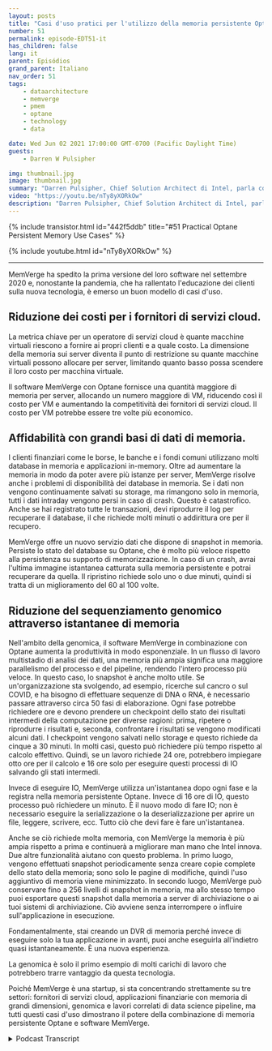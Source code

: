 ```yaml
---
layout: posts
title: "Casi d'uso pratici per l'utilizzo della memoria persistente Optane"
number: 51
permalink: episode-EDT51-it
has_children: false
lang: it
parent: Episódios
grand_parent: Italiano
nav_order: 51
tags:
    - dataarchitecture
    - memverge
    - pmem
    - optane
    - technology
    - data

date: Wed Jun 02 2021 17:00:00 GMT-0700 (Pacific Daylight Time)
guests:
    - Darren W Pulsipher

img: thumbnail.jpg
image: thumbnail.jpg
summary: "Darren Pulsipher, Chief Solution Architect di Intel, parla con Charles Fan, CEO di MemVerge, dei casi di utilizzo del loro software che sfrutta in modo innovativo la memoria persistente Optane di Intel, rimuovendo il collo di bottiglia tra memoria e storage."
video: "https://youtu.be/nTy8yXORkOw"
description: "Darren Pulsipher, Chief Solution Architect di Intel, parla con Charles Fan, CEO di MemVerge, dei casi di utilizzo del loro software che sfrutta in modo innovativo la memoria persistente Optane di Intel, rimuovendo il collo di bottiglia tra memoria e storage."
---
```


<div>
{% include transistor.html id="442f5ddb" title="#51 Practical Optane Persistent Memory Use Cases" %}

{% include youtube.html id="nTy8yXORkOw" %}
</div>

---

MemVerge ha spedito la prima versione del loro software nel settembre 2020 e, nonostante la pandemia, che ha rallentato l'educazione dei clienti sulla nuova tecnologia, è emerso un buon modello di casi d'uso.

## Riduzione dei costi per i fornitori di servizi cloud.

La metrica chiave per un operatore di servizi cloud è quante macchine virtuali riescono a fornire ai propri clienti e a quale costo. La dimensione della memoria sui server diventa il punto di restrizione su quante macchine virtuali possono allocare per server, limitando quanto basso possa scendere il loro costo per macchina virtuale.

Il software MemVerge con Optane fornisce una quantità maggiore di memoria per server, allocando un numero maggiore di VM, riducendo così il costo per VM e aumentando la competitività dei fornitori di servizi cloud. Il costo per VM potrebbe essere tre volte più economico.

## Affidabilità con grandi basi di dati di memoria.

I clienti finanziari come le borse, le banche e i fondi comuni utilizzano molti database in memoria e applicazioni in-memory. Oltre ad aumentare la memoria in modo da poter avere più istanze per server, MemVerge risolve anche i problemi di disponibilità dei database in memoria. Se i dati non vengono continuamente salvati su storage, ma rimangono solo in memoria, tutti i dati intraday vengono persi in caso di crash. Questo è catastrofico. Anche se hai registrato tutte le transazioni, devi riprodurre il log per recuperare il database, il che richiede molti minuti o addirittura ore per il recupero.

MemVerge offre un nuovo servizio dati che dispone di snapshot in memoria. Persiste lo stato del database su Optane, che è molto più veloce rispetto alla persistenza su supporto di memorizzazione. In caso di un crash, avrai l'ultima immagine istantanea catturata sulla memoria persistente e potrai recuperare da quella. Il ripristino richiede solo uno o due minuti, quindi si tratta di un miglioramento del 60 al 100 volte.

## Riduzione del sequenziamento genomico attraverso istantanee di memoria

Nell'ambito della genomica, il software MemVerge in combinazione con Optane aumenta la produttività in modo esponenziale. In un flusso di lavoro multistadio di analisi dei dati, una memoria più ampia significa una maggiore parallelismo del processo e del pipeline, rendendo l'intero processo più veloce. In questo caso, lo snapshot è anche molto utile. Se un'organizzazione sta svolgendo, ad esempio, ricerche sul cancro o sul COVID, e ha bisogno di effettuare sequenze di DNA o RNA, è necessario passare attraverso circa 50 fasi di elaborazione. Ogni fase potrebbe richiedere ore e devono prendere un checkpoint dello stato dei risultati intermedi della computazione per diverse ragioni: prima, ripetere o riprodurre i risultati e, seconda, confrontare i risultati se vengono modificati alcuni dati. I checkpoint vengono salvati nello storage e questo richiede da cinque a 30 minuti. In molti casi, questo può richiedere più tempo rispetto al calcolo effettivo. Quindi, se un lavoro richiede 24 ore, potrebbero impiegare otto ore per il calcolo e 16 ore solo per eseguire questi processi di IO salvando gli stati intermedi.

Invece di eseguire IO, MemVerge utilizza un'istantanea dopo ogni fase e la registra nella memoria persistente Optane. Invece di 16 ore di IO, questo processo può richiedere un minuto. È il nuovo modo di fare IO; non è necessario eseguire la serializzazione o la deserializzazione per aprire un file, leggere, scrivere, ecc. Tutto ciò che devi fare è fare un'istantanea.

Anche se ciò richiede molta memoria, con MemVerge la memoria è più ampia rispetto a prima e continuerà a migliorare man mano che Intel innova. Due altre funzionalità aiutano con questo problema. In primo luogo, vengono effettuati snapshot periodicamente senza creare copie complete dello stato della memoria; sono solo le pagine di modifiche, quindi l'uso aggiuntivo di memoria viene minimizzato. In secondo luogo, MemVerge può conservare fino a 256 livelli di snapshot in memoria, ma allo stesso tempo puoi esportare questi snapshot dalla memoria a server di archiviazione o ai tuoi sistemi di archiviazione. Ciò avviene senza interrompere o influire sull'applicazione in esecuzione.

Fondamentalmente, stai creando un DVR di memoria perché invece di eseguire solo la tua applicazione in avanti, puoi anche eseguirla all'indietro quasi istantaneamente. È una nuova esperienza.

La genomica è solo il primo esempio di molti carichi di lavoro che potrebbero trarre vantaggio da questa tecnologia.

Poiché MemVerge è una startup, si sta concentrando strettamente su tre settori: fornitori di servizi cloud, applicazioni finanziarie con memoria di grandi dimensioni, genomica e lavori correlati di data science pipeline, ma tutti questi casi d'uso dimostrano il potere della combinazione di memoria persistente Optane e software MemVerge.



<details>
<summary> Podcast Transcript </summary>

<p></p>

</details>

